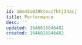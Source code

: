 ```yaml
---
id: 16m48o039kteazfhtj34acj
title: Performance
desc: ''
updated: 1646816846482
created: 1646816846482
---
```


